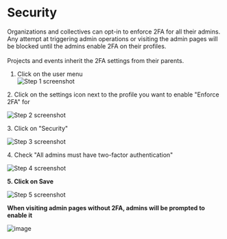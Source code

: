 # Security

Organizations and collectives can opt-in to enforce 2FA for all their admins. Any attempt at triggering admin operations or visiting the admin pages will be blocked until the admins enable 2FA on their profiles.\
\
Projects and events inherit the 2FA settings from their parents.

1. Click on the user menu\
   &#x20;![Step 1 screenshot](https://images.tango.us/workflows/3eafa474-5eeb-4bdf-a489-8c97bbcced11/steps/14e65e46-07d0-4962-a3b6-762e887363ac/9b7e00f1-594c-499c-ac9f-daad1e8b12d4.png?crop=focalpoint\&fit=crop\&fp-x=0.9654\&fp-y=0.0363\&fp-z=2.9069\&w=1200\&mark-w=0.2\&mark-pad=0\&mark64=aHR0cHM6Ly9pbWFnZXMudGFuZ28udXMvc3RhdGljL21hZGUtd2l0aC10YW5nby13YXRlcm1hcmsucG5n\&ar=1920%3A909)

2\. Click on the settings icon next to the profile you want to enable "Enforce 2FA" for

![Step 2 screenshot](https://images.tango.us/workflows/3eafa474-5eeb-4bdf-a489-8c97bbcced11/steps/692dbfa6-083a-42c3-b6b8-70d6da2cf01e/6b6ef9f2-a93d-48d7-9b39-7906822ca94c.png?crop=focalpoint\&fit=crop\&fp-x=0.9628\&fp-y=0.2635\&fp-z=3.1377\&w=1200\&mark-w=0.2\&mark-pad=0\&mark64=aHR0cHM6Ly9pbWFnZXMudGFuZ28udXMvc3RhdGljL21hZGUtd2l0aC10YW5nby13YXRlcm1hcmsucG5n\&ar=1920%3A909)

3\. Click on "Security"

![Step 3 screenshot](https://images.tango.us/workflows/3eafa474-5eeb-4bdf-a489-8c97bbcced11/steps/f981e53b-bad7-431d-bc8d-1f8848f0e00a/196d3e8e-6cab-4efc-b804-f9f8a936b7d8.png?crop=focalpoint\&fit=crop\&fp-x=0.2255\&fp-y=0.8251\&fp-z=2.4000\&w=1200\&mark-w=0.2\&mark-pad=0\&mark64=aHR0cHM6Ly9pbWFnZXMudGFuZ28udXMvc3RhdGljL21hZGUtd2l0aC10YW5nby13YXRlcm1hcmsucG5n\&ar=1920%3A909)

4\. Check "All admins must have two-factor authentication"

![Step 4 screenshot](https://images.tango.us/workflows/3eafa474-5eeb-4bdf-a489-8c97bbcced11/steps/99d39ad7-7a74-4ec6-a243-f6c14e109302/e8a9df42-94f8-4526-8506-be3273126181.png?crop=focalpoint\&fit=crop\&fp-x=0.5118\&fp-y=0.2840\&fp-z=2.2045\&w=1200\&mark-w=0.2\&mark-pad=0\&mark64=aHR0cHM6Ly9pbWFnZXMudGFuZ28udXMvc3RhdGljL21hZGUtd2l0aC10YW5nby13YXRlcm1hcmsucG5n\&ar=1920%3A909)

**5. Click on Save**

![Step 5 screenshot](https://images.tango.us/workflows/3eafa474-5eeb-4bdf-a489-8c97bbcced11/steps/c197f758-10fb-4899-b6ca-a0cddc87f22a/674288b2-1376-4393-913e-2d23f82bd5ff.png?crop=focalpoint\&fit=crop\&fp-x=0.3349\&fp-y=0.5176\&fp-z=2.8402\&w=1200\&mark-w=0.2\&mark-pad=0\&mark64=aHR0cHM6Ly9pbWFnZXMudGFuZ28udXMvc3RhdGljL21hZGUtd2l0aC10YW5nby13YXRlcm1hcmsucG5n\&ar=1920%3A909)



**When visiting admin pages without 2FA, admins will be prompted to enable it**

![image](https://user-images.githubusercontent.com/1556356/202162859-7e9cf92e-cb93-49fe-975d-701e7c0b76e6.png)
